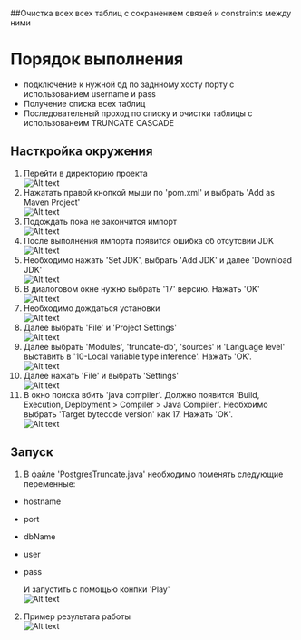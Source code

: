 ##Очистка всех всех таблиц с сохранением связей и constraints между ними
# Порядок выполнения
* подключение к нужной бд по заднному хосту порту с использованием username и pass
* Получение списка всех таблиц
* Последовательный проход по списку и очистки таблицы с использованеим TRUNCATE CASCADE


## Насткройка окружения  
1) Перейти в директорию проекта  
![Alt text](readme_pictures/readme_pictures/1.png)  
2) Нажатать правой кнопкой мыши по 'pom.xml' и выбрать 'Add as Maven Project'   
![Alt text](/readme_pictures/2.png)
3) Подождать пока не закончится импорт   
![Alt text](/readme_pictures/3.png)
4) После выполнения импорта появится ошибка об отсутсвии JDK   
![Alt text](/readme_pictures/4.png)
5) Необходимо нажать 'Set JDK', выбрать 'Add JDK' и далее 'Download JDK'   
![Alt text](/readme_pictures/5.png)
6) В диалоговом окне нужно выбрать '17' версию. Нажать 'OK'   
![Alt text](/readme_pictures/6.png)
7) Необходимо дождаться установки   
![Alt text](/readme_pictures/7.png)
8) Далее выбрать 'File' и 'Project Settings'   
![Alt text](/readme_pictures/8.png)
9) Далее выбрать 'Modules', 'truncate-db', 'sources' и 'Language level' выставить в  '10-Local variable type inference'. Нажать 'OK'.   
![Alt text](/readme_pictures/9.png)
10) Далее нажать 'File' и выбрать 'Settings'   
![Alt text](/readme_pictures/10.png)
11) В окно поиска вбить 'java compiler'. Должно появится 'Build, Execution, Deployment > Compiler > Java Compiler'.  Необхоимо выбрать 'Target bytecode version' как 17. Нажать 'OK'.   
![Alt text](/readme_pictures/11.png)

## Запуск
1) В файле 'PostgresTruncate.java' необходимо поменять следующие переменные:   
- hostname   
- port   
- dbName    
- user    
- pass   

  И запустить с помощью конпки 'Play'    
![Alt text](/readme_pictures/12.png)   
   
2) Пример результата работы       
![Alt text](/readme_pictures/13.png)

